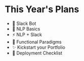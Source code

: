 # This Year's Plans

- 🤖 Slack Bot
- 🎤 NLP Basics
- ⚡️ NLP + Slack
- 🤔 Functional Paradigms
- ✨ Kickstart your Portfolio
- 🚀 Deployment Checklist